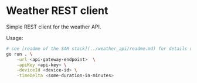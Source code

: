 # Weather REST client

Simple REST client for the weather API.

Usage:

```sh
# see [readme of the SAM stack](../weather_api/readme.md) for details on obtaining URL and API key
go run . \
    -url <api-gateway-endpoint>  \
    -apiKey <api-key> \
    -deviceId <device-id> \
    -timeDelta <some-duration-in-minutes>
```
